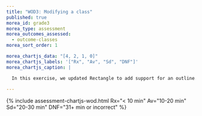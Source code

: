 ```yaml
---
title: "WOD3: Modifying a class"
published: true
morea_id: grade3
morea_type: assessment
morea_outcomes_assessed:
  - outcome-classes
morea_sort_order: 1

morea_chartjs_data: "[4, 2, 1, 0]"
morea_chartjs_labels: '["Rx", "Av", "Sd", "DNF"]'
morea_chartjs_caption: |

  In this exercise, we updated Rectangle to add support for an outline.
    
---
```


<!--{% include assessment-chartjs.html %}-->

{%  include assessment-chartjs-wod.html Rx="< 10 min" Av="10-20 min" Sd="20-30 min" DNF="31+ min or incorrect"  %}

<!--<link rel="stylesheet" href="http://cdn.oesmith.co.uk/morris-0.4.3.min.css">
<script src="//cdnjs.cloudflare.com/ajax/libs/raphael/2.1.0/raphael-min.js"></script>
<script src="http://cdn.oesmith.co.uk/morris-0.4.3.min.js"></script>

<div class="well" style="width: 550px">
  <div id="assessment" style="width: 500px; height: 250px"></div>
  Follow the Eclipse project workflow we'll be using for the rest of the semester. "Satisfactory" indicates that working Java code was submitted, but that the Eclipse project was flawed in some way.
</div>

<script>
Morris.Bar({
  element: 'assessment',
  hideHover: false,
  data: [
        { y: 'Excellent (%)', num: 12 },
        { y: 'Satisfactory (%)', num: 12 },
        { y: 'Unsatisfactory (%)', num: 1 },
        ],
  xkey: 'y',
  ykeys: ['num'],
  resize: true,
  labels: ['Students']
});
</script>
-->